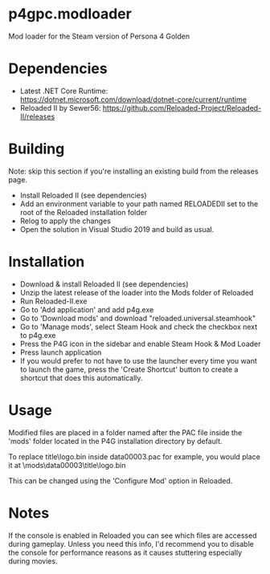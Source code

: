 # p4gpc.modloader
Mod loader for the Steam version of Persona 4 Golden

# Dependencies
* Latest .NET Core Runtime: https://dotnet.microsoft.com/download/dotnet-core/current/runtime
* Reloaded II by Sewer56: https://github.com/Reloaded-Project/Reloaded-II/releases

# Building
Note: skip this section if you're installing an existing build from the releases page.
* Install Reloaded II (see dependencies)
* Add an environment variable to your path named RELOADEDII set to the root of the Reloaded installation folder
* Relog to apply the changes
* Open the solution in Visual Studio 2019 and build as usual.

# Installation
* Download & install Reloaded II (see dependencies)
* Unzip the latest release of the loader into the Mods folder of Reloaded
* Run Reloaded-II.exe
* Go to 'Add application' and add p4g.exe
* Go to 'Download mods' and download "reloaded.universal.steamhook"
* Go to 'Manage mods', select Steam Hook and check the checkbox next to p4g.exe
* Press the P4G icon in the sidebar and enable Steam Hook & Mod Loader
* Press launch application
* If you would prefer to not have to use the launcher every time you want to launch the game, 
press the 'Create Shortcut' button to create a shortcut that does this automatically.

# Usage
Modified files are placed in a folder named after the PAC file inside the 'mods' folder located in the P4G installation directory by default. 

To replace title\logo.bin inside data00003.pac for example, you would place it at <p4g install path>\mods\data00003\title\logo.bin
  
This can be changed using the 'Configure Mod' option in Reloaded.

# Notes
If the console is enabled in Reloaded you can see which files are accessed during gameplay. 
Unless you need this info, I'd recommend you to disable the console for performance reasons as it causes stuttering especially during movies.


